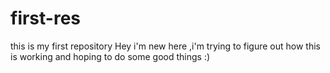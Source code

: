 # first-res
this is my first repository
Hey 
i'm new here ,i'm trying to figure out how this is working and hoping to do some good things  :)
